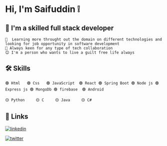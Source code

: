 
# Hi, I'm Saifuddin ❕


  
## 🚀 I'm a skilled full stack developer

    🔰  Learning more throught out the domain on different technologies and looking for job opportunity in software development
    🔰 Always keen for any type of tech collaboration
    😊 I'm a person who wants to live a guilt free life always

  
## 🛠 Skills
```
🟢 Html   🟢 Css   🟢 JavaScript  🟢 React 🟢 Spring Boot 🟢 Node js 🟢 Express js 🟢 MongoDb 🟢 firebase  🟢 Android
```
```
🟡 Python     🟡 C     🟡 Java     🟡 C#

```





  
## 🔗 Links
[![linkedin](https://img.shields.io/badge/linkedin-0A66C2?style=for-the-badge&logo=linkedin&logoColor=white)](https://www.linkedin.com/in/sk-saifuddin-8593411b4/)

[![twitter](https://img.shields.io/badge/twitter-1DA1F2?style=for-the-badge&logo=twitter&logoColor=white)](https://twitter.com/Sahilsaif2002)
